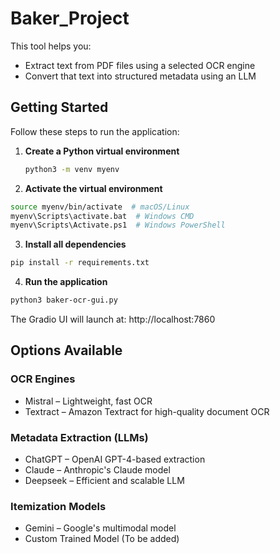 # Baker_Project

This tool helps you:

- Extract text from PDF files using a selected OCR engine
- Convert that text into structured metadata using an LLM

## Getting Started

Follow these steps to run the application:

1. **Create a Python virtual environment**

   ```bash
   python3 -m venv myenv
   ```

2. **Activate the virtual environment**

  ```bash
  source myenv/bin/activate  # macOS/Linux
  myenv\Scripts\activate.bat  # Windows CMD
  myenv\Scripts\Activate.ps1  # Windows PowerShell
  ```

3. **Install all dependencies**

  ```bash
  pip install -r requirements.txt
  ```

4. **Run the application**

  ```bash
  python3 baker-ocr-gui.py
  ```
The Gradio UI will launch at: http://localhost:7860

## Options Available
### OCR Engines

- Mistral – Lightweight, fast OCR
- Textract – Amazon Textract for high-quality document OCR

### Metadata Extraction (LLMs)

- ChatGPT – OpenAI GPT-4-based extraction
- Claude – Anthropic's Claude model
- Deepseek – Efficient and scalable LLM

### Itemization Models

- Gemini – Google's multimodal model
- Custom Trained Model (To be added)